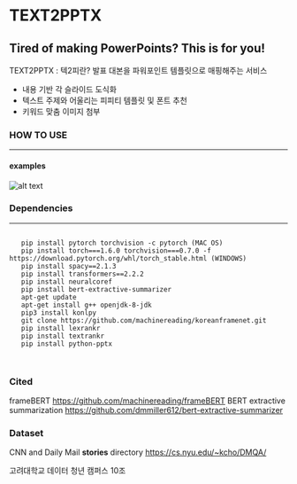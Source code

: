 TEXT2PPTX 
=========
**Tired of making PowerPoints? This is for you!**
---------------------------------------------------

TEXT2PPTX : 텍2피란? 발표 대본을 파워포인트 템플릿으로 매핑해주는 서비스
- 내용 기반 각 슬라이드 도식화
- 텍스트 주제와 어울리는 피피티 템플릿 및 폰트 추천
- 키워드 맞춤 이미지 첨부


### HOW TO USE
*****
#### examples
![alt text](https://github.com/yoonkim313/dataCampusProject-Team10/blob/master/%EC%84%9C%EB%B9%84%EC%8A%A4%EC%82%AC%EC%9A%A9%EC%98%88%EC%8B%9C.png)


### Dependencies
*****


<pre><code>
   pip install pytorch torchvision -c pytorch (MAC OS)
   pip install torch===1.6.0 torchvision===0.7.0 -f https://download.pytorch.org/whl/torch_stable.html (WINDOWS)
   pip install spacy==2.1.3
   pip install transformers==2.2.2
   pip install neuralcoref
   pip install bert-extractive-summarizer
   apt-get update
   apt-get install g++ openjdk-8-jdk 
   pip3 install konlpy
   git clone https://github.com/machinereading/koreanframenet.git
   pip install lexrankr
   pip install textrankr
   pip install python-pptx
   
   </code></pre> 
  
### Cited
   frameBERT https://github.com/machinereading/frameBERT
   BERT extractive summarization https://github.com/dmmiller612/bert-extractive-summarizer
   
### Dataset 
   CNN and Daily Mail **stories** directory https://cs.nyu.edu/~kcho/DMQA/
   
   
   



   고려대학교 데이터 청년 캠퍼스 10조
